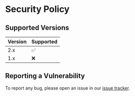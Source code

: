 # Security Policy

## Supported Versions

| Version | Supported          |
| ------- | ------------------ |
| 2.x     | :white_check_mark: |
| 1.x     | :x:                |

## Reporting a Vulnerability

To report any bug, please open an issue in our [issue tracker](https://github.com/zsimic/pickley/issues).
